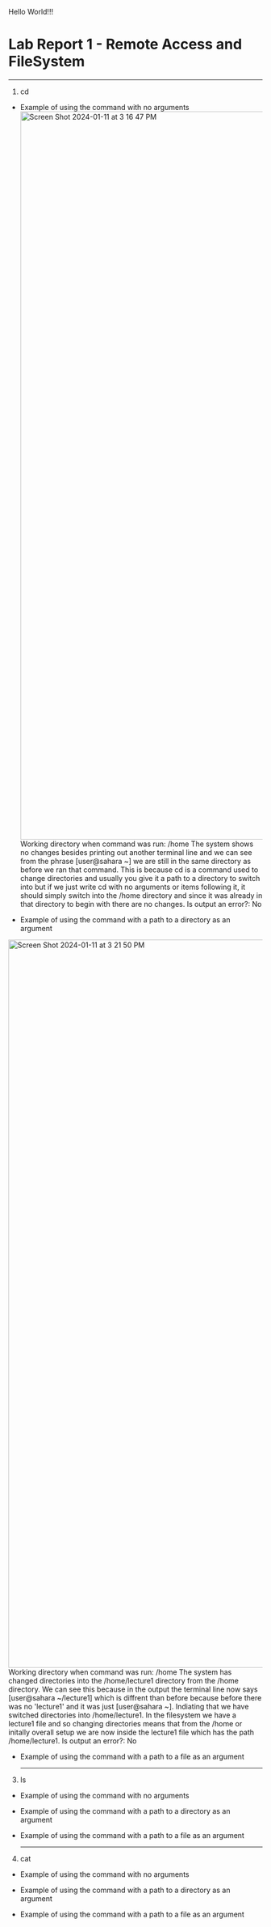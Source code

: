 Hello World!!!

# Lab Report 1 - Remote Access and FileSystem
 ---

1. cd
   
* Example of using the command with no arguments
  <img width="1440" alt="Screen Shot 2024-01-11 at 3 16 47 PM" src="https://github.com/kirustar14/cse15l-lab-reports/assets/148379107/d3f597a2-10b7-4b08-949f-69a0adb467e9">
Working directory when command was run: /home
The system shows no changes besides printing out another terminal line and we can see from the phrase [user@sahara ~] we are still in the same directory as before we ran that command. This is because cd is a command used to change directories and usually you give it a path to a directory to switch into but if we just write cd with no arguments or items following it, it should simply switch into the /home directory and since it was already in that directory to begin with there are no changes.
Is output an error?: No 

  
* Example of using the command with a path to a directory as an argument
<img width="1440" alt="Screen Shot 2024-01-11 at 3 21 50 PM" src="https://github.com/kirustar14/cse15l-lab-reports/assets/148379107/0b500e72-d8e9-4490-8738-ec91d0a5bc7c">
Working directory when command was run: /home
The system has changed directories into the /home/lecture1 directory from the /home directory. We can see this because in the output the terminal line now says [user@sahara ~/lecture1] which is diffrent than before because before there was no 'lecture1' and it was just [user@sahara ~]. Indiating that we have switched directories into /home/lecture1. In the filesystem we have a lecture1 file and so changing directories means that from the /home or initally overall setup we are now inside the lecture1 file which has the path /home/lecture1. 
Is output an error?: No 

* Example of using the command with a path to a file as an argument

  

   ---
3. ls

* Example of using the command with no arguments
  
* Example of using the command with a path to a directory as an argument
  
* Example of using the command with a path to a file as an argument

  

   ---
4. cat

* Example of using the command with no arguments
  
* Example of using the command with a path to a directory as an argument
  
* Example of using the command with a path to a file as an argument
